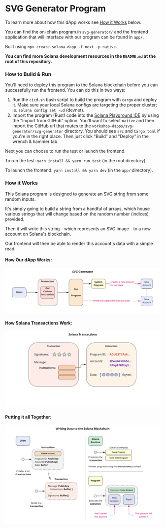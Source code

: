 # SVG Generator Program

To learn more about how this dApp works see [How it Works](#how-it-works) below.   
   
You can find the on-chain program in `svg-generator/` and the frontend application that will interface with our program can be found in `app/`.   
   
Built using `npx create-solana-dapp -f next -p native`.   
   
**You can find more Solana development resources in the `README.md` at the root of this repository.**

### How to Build & Run

You'll need to deploy this program to the Solana blockchain before you can successfully run the frontend. You can do this in two ways:
1. Run the `cicd.sh` bash script to build the program with `cargo` and deploy it. Make sure your local Solana configs are targeting the proper cluster; ie. `solana config set -ud` (devnet).
2. Import the program (Rust) code into the [Solana Playground IDE](https://beta.solpg.io) by using the "Import from GitHub" option. You'll want to select `native` and then import the GitHub url that routes to the `workshop-dapps/svg-generator/svg-generator` directory. You should see `src` and `Cargo.toml` if you're in the right place. Then just click "Build" and "Deploy" in the wrench & hammer tab.
   
Next you can choose to run the test or launch the frontend.   
   
To run the test: `yarn install && yarn run test` (in the root directory).   
   
To launch the frontend: `yarn install && yarn dev` (in the `app/` directory).

### How it Works

This Solana program is designed to generate an SVG string from some random inputs.   
   
It's simply going to build a string from a handful of arrays, which house various strings that will change based on the random number (indices) provided.   

Then it will write this string - which represents an SVG image - to a new account on Solana's blockchain.   
   
Our frontend will then be able to render this account's data with a simple read.

#### How Our dApp Works:
![](./svg_generator.jpg)
#### How Solana Transactions Work:
![](./solana_transactions.jpg)
#### Putting it all Together:
![](./writing_data.jpg)